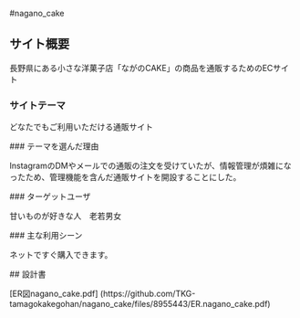 #nagano_cake

## サイト概要
長野県にある小さな洋菓子店「ながのCAKE」の商品を通販するためのECサイト
### サイトテーマ
<p>どなたでもご利用いただける通販サイト</p>
### テーマを選んだ理由
<p>InstagramのDMやメールでの通販の注文を受けていたが、情報管理が煩雑になったため、管理機能を含んだ通販サイトを開設することにした。</p>
### ターゲットユーザ
<p>甘いものが好きな人　老若男女</p>
### 主な利用シーン
<p>ネットですぐ購入できます。</p>
## 設計書
<p>
[ER図nagano_cake.pdf]
(https://github.com/TKG-tamagokakegohan/nagano_cake/files/8955443/ER.nagano_cake.pdf)
</p>



